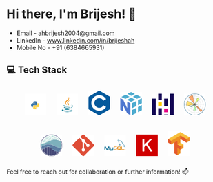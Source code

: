 # Hi there, I'm Brijesh! 👋

- Email - ahbrijesh2004@gmail.com
- LinkedIn - www.linkedin.com/in/brijeshah
- Mobile No - +91 (6384665931)

## 💻 Tech Stack
<p align="center">
  <img src="Img/python.png" alt="Python" width="50" style="margin: 10px;"/>
  <img src="Img/java.png" alt="Java" width="50" style="margin: 10px;"/>
  <img src="Img/C.png" alt="C" width="50" style="margin: 10px;"/>
  <img src="Img/numpy.png" alt="NumPy" width="50" style="margin: 10px;"/>
  <img src="Img/pandas.png" alt="Pandas" width="50" style="margin: 10px;"/>
  <img src="Img/matplotlib.png" alt="Matplotlib" width="50" style="margin: 10px;"/>
</p>

<p align="center">
  <img src="Img/seaborn.png" alt="Seaborn" width="50" style="margin: 10px;"/>
  <img src="Img/git.png" alt="Git" width="50" style="margin: 10px;"/>
  <img src="Img/mysq.png" alt="MySQL" width="50" style="margin: 10px;"/>
  <img src="Img/Keras.png" alt="Keras" width="50" style="margin: 10px;"/>
  <img src="Img/Tensorflow.png" alt="TensorFlow" width="50" style="margin: 10px;"/>
</p>

Feel free to reach out for collaboration or further information! 📫
